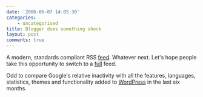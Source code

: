 ```yaml
---
date: '2006-06-07 14:05:30'
categories:
    - uncategorised
title: Blogger does something shock
layout: post
comments: true
---
```

A modern, standards compliant RSS
[feed](http://www.kbcafe.com/rss/?guid=20060606134443). Whatever next.
Let's hope people take this opportunity to switch to a
[full](http://www.nbrightside.com/blog/2006/05/26/partial-versus-full-fe/)
feed.

Odd to compare Google's relative inactivity with all the features,
languages, statistics, themes and functionality added to
[WordPress](http://wordpress.com/blog/) in the last six months.
